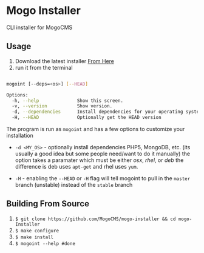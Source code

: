 # Mogo Installer

CLI installer for MogoCMS

## Usage

1. Download the latest installer [From Here](https://github.com/MogoCMS/mogo-installer/releases)
2. run it from the terminal

```bash

mogoint [--deps=<os>] [--HEAD]

Options:
  -h, --help              Show this screen.
  -v, --version           Show version.
  -d, --dependencies      Install dependencies for your operating system
  -H, --HEAD              Optionally get the HEAD version

```

The program is run as `mogoint` and has a few options to customize your installation

* `-d <MY_OS>` - optionally install dependencies PHP5, MongoDB, etc. (its usually a good idea but some people need/want to do it manually) the option takes a paramater which must be either _osx_, _rhel_, or _deb_ the difference is deb uses `apt-get` and rhel uses `yum`.

* `-H` - enabling the `--HEAD` or `-H` flag will tell mogoint to pull in the `master` branch (unstable) instead of the `stable` branch

## Building From Source

1. `$ git clone https://github.com/MogoCMS/mogo-installer && cd mogo-Installer`
2. `$ make configure`
3. `$ make install`
4. `$ mogoint --help #done`

